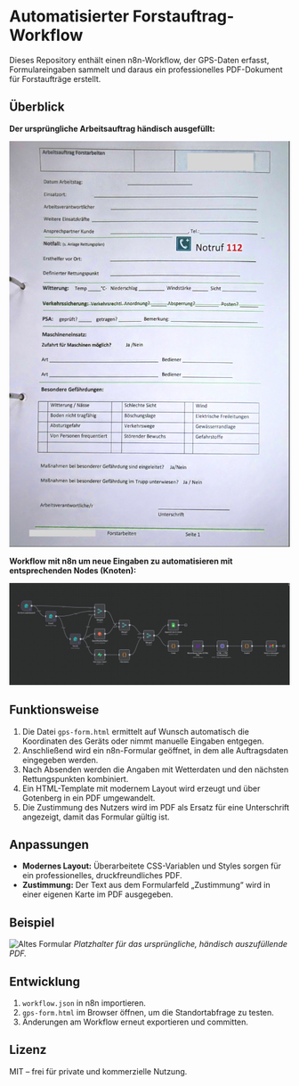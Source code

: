 # Automatisierter Forstauftrag-Workflow

Dieses Repository enthält einen n8n-Workflow, der GPS-Daten erfasst,
Formulareingaben sammelt und daraus ein professionelles PDF-Dokument
für Forstaufträge erstellt.

## Überblick

**Der ursprüngliche Arbeitsauftrag händisch ausgefüllt:**

![](/alt-auftrag.png)

**Workflow mit n8n um neue Eingaben zu automatisieren mit entsprechenden Nodes (Knoten):**

![](/forstauftrag-workflow.png)

## Funktionsweise

1. Die Datei `gps-form.html` ermittelt auf Wunsch automatisch die
   Koordinaten des Geräts oder nimmt manuelle Eingaben entgegen.
2. Anschließend wird ein n8n-Formular geöffnet, in dem alle
   Auftragsdaten eingegeben werden.
3. Nach Absenden werden die Angaben mit Wetterdaten und den nächsten
   Rettungspunkten kombiniert.
4. Ein HTML-Template mit modernem Layout wird erzeugt und über
   Gotenberg in ein PDF umgewandelt.
5. Die Zustimmung des Nutzers wird im PDF als Ersatz für eine
   Unterschrift angezeigt, damit das Formular gültig ist.

## Anpassungen

- **Modernes Layout:** Überarbeitete CSS-Variablen und Styles sorgen
  für ein professionelles, druckfreundliches PDF.
- **Zustimmung:** Der Text aus dem Formularfeld „Zustimmung“ wird in
  einer eigenen Karte im PDF ausgegeben.

## Beispiel

![Altes Formular](docs/original-formular.png)
*Platzhalter für das ursprüngliche, händisch auszufüllende PDF.*

## Entwicklung

1. `workflow.json` in n8n importieren.
2. `gps-form.html` im Browser öffnen, um die Standortabfrage zu testen.
3. Änderungen am Workflow erneut exportieren und committen.

## Lizenz

MIT – frei für private und kommerzielle Nutzung.

